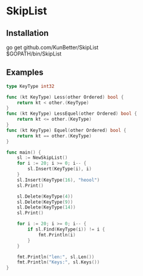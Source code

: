 SkipList
==========

Installation
-----
go get github.com/KunBetter/SkipList  
$GOPATH/bin/SkipList

Examples
-----
```go
type KeyType int32

func (kt KeyType) Less(other Ordered) bool {
	return kt < other.(KeyType)
}
func (kt KeyType) LessEquel(other Ordered) bool {
	return kt <= other.(KeyType)
}
func (kt KeyType) Equel(other Ordered) bool {
	return kt == other.(KeyType)
}

func main() {
	sl := NewSkipList()
	for i := 20; i >= 0; i-- {
		sl.Insert(KeyType(i), i)
	}
	sl.Insert(KeyType(16), "heool")
	sl.Print()

	sl.Delete(KeyType(4))
	sl.Delete(KeyType(9))
	sl.Delete(KeyType(14))
	sl.Print()

	for i := 20; i >= 0; i-- {
		if sl.Find(KeyType(i)) != i {
			fmt.Println(i)
		}
	}

	fmt.Println("len:", sl.Len())
	fmt.Println("Keys:", sl.Keys())
}
```